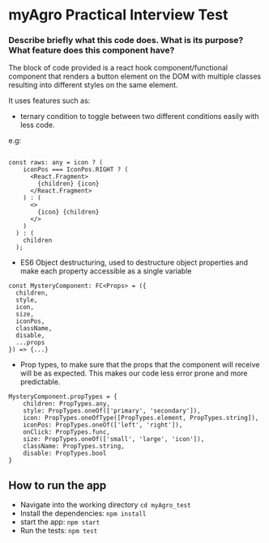 # myAgro Practical Interview Test

### Describe briefly what this code does. What is its purpose? What feature does this component have?

The block of code provided is a react hook component/functional component that renders a button element on the DOM with multiple classes resulting into different styles on the same element.

It uses features such as:

- ternary condition to toggle between two different conditions easily with less code. 

e.g: 
```

const raws: any = icon ? (
    iconPos === IconPos.RIGHT ? (
      <React.Fragment>
        {children} {icon}
      </React.Fragment>
    ) : (
      <>
        {icon} {children}
      </>
    )
  ) : (
    children
  );

```

- ES6 Object destructuring, used to destructure object properties and make each property accessible as a single variable

```
const MysteryComponent: FC<Props> = ({
  children,
  style,
  icon,
  size,
  iconPos,
  className,
  disable,
  ...props
}) => {...}

```

- Prop types, to make sure that the props that the component will receive will be as expected. This makes our code less error prone and more predictable.

```
MysteryComponent.propTypes = {
    children: PropTypes.any,
    style: PropTypes.oneOf(['primary', 'secondary']),
    icon: PropTypes.oneOfType([PropTypes.element, PropTypes.string]), 
    iconPos: PropTypes.oneOf(['left', 'right']),
    onClick: PropTypes.func,
    size: PropTypes.oneOf(['small', 'large', 'icon']),
    className: PropTypes.string,
    disable: PropTypes.bool
}

```
## How to run the app

- Navigate into the working directory `cd myAgro_test`
- Install the dependencies: `npm install`
- start the app: `npm start`
- Run the tests: `npm test`